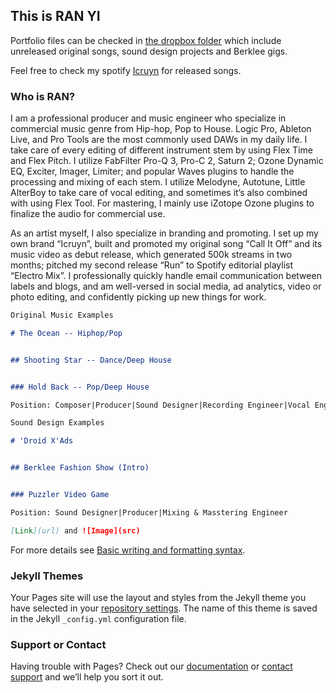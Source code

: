 ## This is RAN YI

Portfolio files can be checked in [the dropbox folder](https://www.dropbox.com/sh/phrx4jbp1aubab0/AAB6BbqchR7Rzmgq-zNitKBOa?dl=0) which include unreleased original songs, sound design projects and Berklee gigs.

Feel free to check my spotify [Icruyn](https://open.spotify.com/artist/2Jg1j4DtbQY4zLkaQLKh3o) for released songs.

### Who is RAN?

I am a professional producer and music engineer who specialize in commercial music genre from Hip-hop, Pop to House. Logic Pro, Ableton Live, and Pro Tools are the most commonly used DAWs in my daily life. I take care of every editing of different instrument stem by using Flex Time and Flex Pitch. I utilize FabFilter Pro-Q 3, Pro-C 2, Saturn 2; Ozone Dynamic EQ, Exciter, Imager, Limiter; and popular Waves plugins to handle the processing and mixing of each stem. I utilize Melodyne, Autotune, Little AlterBoy to take care of vocal editing, and sometimes it’s also combined with using Flex Tool. For mastering, I mainly use iZotope Ozone plugins to finalize the audio for commercial use.

As an artist myself, I also specialize in branding and promoting. I set up my own brand “Icruyn”, built and promoted my original song “Call It Off” and its music video as debut release, which generated 500k streams in two months; pitched my second release “Run” to Spotify editorial playlist “Electro Mix”. I professionally quickly handle email communication between labels and blogs, and am well-versed in social media, ad analytics, video or photo editing, and confidently picking up new things for work.


```markdown
Original Music Examples 

# The Ocean -- Hiphop/Pop


## Shooting Star -- Dance/Deep House


### Hold Back -- Pop/Deep House

Position: Composer|Producer|Sound Designer|Recording Engineer|Vocal Engineer|Mixing & Mastering Engineer

Sound Design Examples

# 'Droid X'Ads


## Berklee Fashion Show (Intro)


### Puzzler Video Game

Position: Sound Designer|Producer|Mixing & Masstering Engineer

[Link](url) and ![Image](src)
```

For more details see [Basic writing and formatting syntax](https://docs.github.com/en/github/writing-on-github/getting-started-with-writing-and-formatting-on-github/basic-writing-and-formatting-syntax).

### Jekyll Themes

Your Pages site will use the layout and styles from the Jekyll theme you have selected in your [repository settings](https://github.com/Ranicruyn/Final_Project_Ran/settings/pages). The name of this theme is saved in the Jekyll `_config.yml` configuration file.

### Support or Contact

Having trouble with Pages? Check out our [documentation](https://docs.github.com/categories/github-pages-basics/) or [contact support](https://support.github.com/contact) and we’ll help you sort it out.
